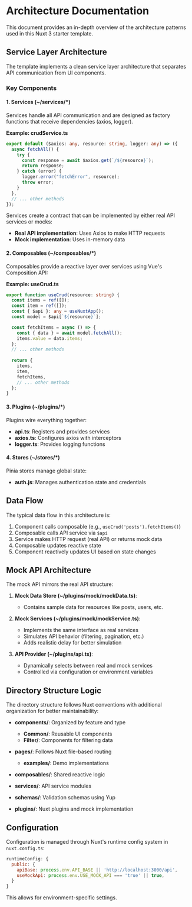 # Architecture Documentation

This document provides an in-depth overview of the architecture patterns used in this Nuxt 3 starter template.

## Service Layer Architecture

The template implements a clean service layer architecture that separates API communication from UI components.

### Key Components

#### 1. Services (~/services/*)

Services handle all API communication and are designed as factory functions that receive dependencies (axios, logger).

**Example: crudService.ts**
```typescript
export default ($axios: any, resource: string, logger: any) => ({
  async fetchAll() {
    try {
      const response = await $axios.get(`/${resource}`);
      return response;
    } catch (error) {
      logger.error("fetchError", resource);
      throw error;
    }
  },
  // ... other methods
});
```

Services create a contract that can be implemented by either real API services or mocks:

- **Real API implementation**: Uses Axios to make HTTP requests
- **Mock implementation**: Uses in-memory data

#### 2. Composables (~/composables/*)

Composables provide a reactive layer over services using Vue's Composition API:

**Example: useCrud.ts**
```typescript
export function useCrud(resource: string) {
  const items = ref([]);
  const item = ref([]);
  const { $api }: any = useNuxtApp();
  const model = $api[`${resource}`];

  const fetchItems = async () => {
    const { data } = await model.fetchAll();
    items.value = data.items;
  };
  // ... other methods
  
  return {
    items,
    item,
    fetchItems,
    // ... other methods
  };
}
```

#### 3. Plugins (~/plugins/*)

Plugins wire everything together:

- **api.ts**: Registers and provides services
- **axios.ts**: Configures axios with interceptors
- **logger.ts**: Provides logging functions

#### 4. Stores (~/stores/*)

Pinia stores manage global state:

- **auth.js**: Manages authentication state and credentials

## Data Flow

The typical data flow in this architecture is:

1. Component calls composable (e.g., `useCrud('posts').fetchItems()`)
2. Composable calls API service via `$api`
3. Service makes HTTP request (real API) or returns mock data
4. Composable updates reactive state
5. Component reactively updates UI based on state changes

## Mock API Architecture

The mock API mirrors the real API structure:

1. **Mock Data Store (~/plugins/mock/mockData.ts)**:
   - Contains sample data for resources like posts, users, etc.

2. **Mock Services (~/plugins/mock/mockService.ts)**:
   - Implements the same interface as real services
   - Simulates API behavior (filtering, pagination, etc.)
   - Adds realistic delay for better simulation

3. **API Provider (~/plugins/api.ts)**:
   - Dynamically selects between real and mock services
   - Controlled via configuration or environment variables

## Directory Structure Logic

The directory structure follows Nuxt conventions with additional organization for better maintainability:

- **components/**: Organized by feature and type
  - **Common/**: Reusable UI components 
  - **Filter/**: Components for filtering data

- **pages/**: Follows Nuxt file-based routing
  - **examples/**: Demo implementations

- **composables/**: Shared reactive logic 

- **services/**: API service modules

- **schemas/**: Validation schemas using Yup

- **plugins/**: Nuxt plugins and mock implementation

## Configuration

Configuration is managed through Nuxt's runtime config system in `nuxt.config.ts`:

```javascript
runtimeConfig: {
  public: {
    apiBase: process.env.API_BASE || 'http://localhost:3000/api',
    useMockApi: process.env.USE_MOCK_API === 'true' || true,
  }
}
```

This allows for environment-specific settings.